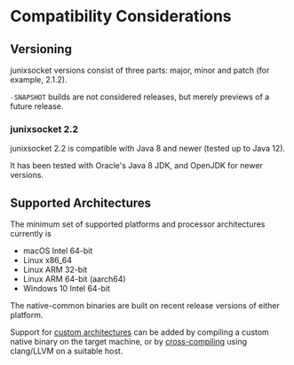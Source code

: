 # Compatibility Considerations

## Versioning

junixsocket versions consist of three parts: major, minor and patch (for example, 2.1.2).

`-SNAPSHOT` builds are not considered releases, but merely previews of a future release.

### junixsocket 2.2

junixsocket 2.2 is compatible with Java 8 and newer (tested up to Java 12).

It has been tested with Oracle's Java 8 JDK, and OpenJDK for newer versions.

## Supported Architectures

The minimum set of supported platforms and processor architectures currently is

* macOS Intel 64-bit
* Linux x86_64
* Linux ARM 32-bit
* Linux ARM 64-bit (aarch64)
* Windows 10 Intel 64-bit 

The native-common binaries are built on recent release versions of either platform.  

Support for [custom architectures](customarch.html) can be added by compiling a custom native binary
on the target machine, or by [cross-compiling](crosscomp.html) using clang/LLVM on a suitable host.
